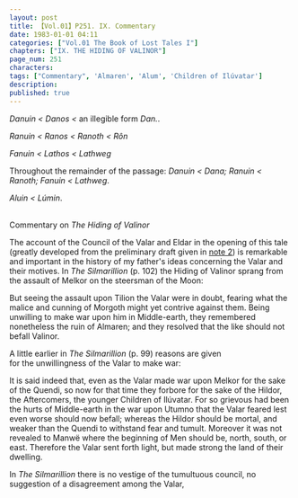 ```yaml
---
layout: post
title: 【Vol.01】P251. IX. Commentary
date: 1983-01-01 04:11
categories: ["Vol.01 The Book of Lost Tales I"]
chapters: ["IX. THE HIDING OF VALINOR"]
page_num: 251
characters: 
tags: ["Commentary", 'Almaren', 'Alum', 'Children of Ilúvatar']
description: 
published: true
---
```


<I>Danuin    < Danos <</I> an illegible form <I>Dan.</I>.

<I>Ranuin    < Ranos < Ranoth < Rôn</I>

<I>Fanuin    < Lathos < Lathweg</I>

Throughout the remainder of the passage: <I>Danuin < Dana; Ranuin < Ranoth; Fanuin < Lathweg</I>.

<I>Aluin    < Lúmin</I>.

<BR>
Commentary on <I>The Hiding of Valinor</I>

The account of the Council of the Valar and Eldar in the opening of this tale (greatly developed from the preliminary draft given in [note 2]({{site.baseurl}}/vol01-p248)) is remarkable and important in the history of my father's ideas concerning the Valar and their motives. In <I>The Silmarillion</I> (p. 102) the Hiding of Valinor sprang from the assault of Melkor on the steersman of the Moon:

But seeing the assault upon Tilion the Valar were in doubt, fearing what the malice and cunning of Morgoth might yet contrive against them. Being unwilling to make war upon him in Middle-earth, they remembered nonetheless the ruin of Almaren; and they resolved that the like should not befall Valinor.

A little earlier in <I>The Silmarillion</I> (p. 99) reasons are given<BR>for the unwillingness of the Valar to make war:

It is said indeed that, even as the Valar made war upon Melkor for the sake of the Quendi, so now for that time they forbore for the sake of the Hildor, the Aftercomers, the younger Children of Ilúvatar. For so grievous had been the hurts of Middle-earth in the war upon Utumno that the Valar feared lest even worse should now befall; whereas the Hildor should be mortal, and weaker than the Quendi to withstand fear and tumult. Moreover it was not revealed to Manwë where the beginning of Men should be, north, south, or east. Therefore the Valar sent forth light, but made strong the land of their dwelling.

In <I>The Silmarillion</I> there is no vestige of the tumultuous council, no suggestion of a disagreement among the Valar,

